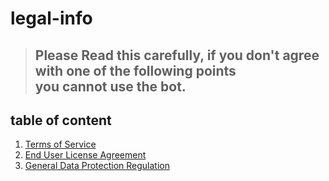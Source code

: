 # legal-info

> ## Please Read this carefully, if you don't agree with one of the following points <br> you cannot use the bot.


## table of content

1. [Terms of Service](./TOS.md)
1. [End User License Agreement](./EULA.md)
1. [General Data Protection Regulation](./GDPR.md)
